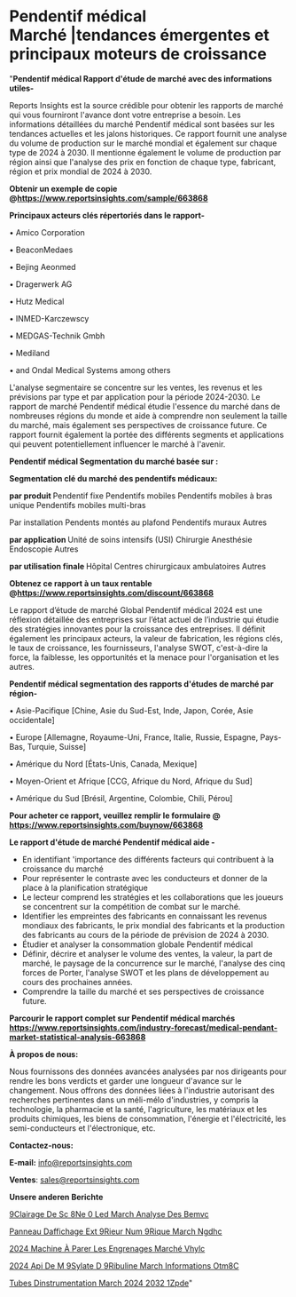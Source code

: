 # Pendentif médical Marché |tendances émergentes et principaux moteurs de croissance

"<strong>Pendentif médical Rapport d'étude de marché avec des informations utiles-</strong>

Reports Insights est la source crédible pour obtenir les rapports de marché qui vous fourniront l'avance dont votre entreprise a besoin. Les informations détaillées du marché Pendentif médical sont basées sur les tendances actuelles et les jalons historiques. Ce rapport fournit une analyse du volume de production sur le marché mondial et également sur chaque type de 2024 à 2030. Il mentionne également le volume de production par région ainsi que l'analyse des prix en fonction de chaque type, fabricant, région et prix mondial de 2024 à 2030.

<strong><b>Obtenir un exemple de copie @</b></strong><a href=https://www.reportsinsights.com/sample/663868><strong><b>https://www.reportsinsights.com/sample/663868</b></strong></a>

<b>Principaux acteurs clés répertoriés dans le rapport-</b>

<b> </b>• Amico Corporation

• BeaconMedaes

• Bejing Aeonmed

• Dragerwerk AG

• Hutz Medical

• INMED-Karczewscy

• MEDGAS-Technik Gmbh

• Mediland

• and Ondal Medical Systems among others

L'analyse segmentaire se concentre sur les ventes, les revenus et les prévisions par type et par application pour la période 2024-2030. Le rapport de marché Pendentif médical étudie l'essence du marché dans de nombreuses régions du monde et aide à comprendre non seulement la taille du marché, mais également ses perspectives de croissance future. Ce rapport fournit également la portée des différents segments et applications qui peuvent potentiellement influencer le marché à l'avenir.

<strong>Pendentif médical Segmentation du marché basée sur :</strong>

<strong> Segmentation clé du marché des pendentifs médicaux: </strong>

<strong> par produit </strong>
Pendentif fixe
Pendentifs mobiles
Pendentifs mobiles à bras unique
Pendentifs mobiles multi-bras

Par installation
Pendents montés au plafond
Pendentifs muraux
Autres

<strong> par application </strong>
Unité de soins intensifs (USI)
Chirurgie
Anesthésie
Endoscopie
Autres

<strong> par utilisation finale </strong>
Hôpital
Centres chirurgicaux ambulatoires
Autres

<strong><b>Obtenez ce rapport à un taux rentable @</b></strong><a href=https://www.reportsinsights.com/discount/663868><strong><b>https://www.reportsinsights.com/discount/663868</b></strong></a>

Le rapport d’étude de marché Global Pendentif médical 2024 est une réflexion détaillée des entreprises sur l’état actuel de l’industrie qui étudie des stratégies innovantes pour la croissance des entreprises. Il définit également les principaux acteurs, la valeur de fabrication, les régions clés, le taux de croissance, les fournisseurs, l'analyse SWOT, c'est-à-dire la force, la faiblesse, les opportunités et la menace pour l'organisation et les autres.

<strong>Pendentif médical segmentation des rapports d'études de marché par région-</strong>

• Asie-Pacifique [Chine, Asie du Sud-Est, Inde, Japon, Corée, Asie occidentale]

• Europe [Allemagne, Royaume-Uni, France, Italie, Russie, Espagne, Pays-Bas, Turquie, Suisse]

• Amérique du Nord [États-Unis, Canada, Mexique]

• Moyen-Orient et Afrique [CCG, Afrique du Nord, Afrique du Sud]

• Amérique du Sud [Brésil, Argentine, Colombie, Chili, Pérou]

<strong>Pour acheter ce rapport, veuillez remplir le formulaire @   <a href=https://www.reportsinsights.com/buynow/663868>https://www.reportsinsights.com/buynow/663868</a></strong>

<strong>Le rapport d'étude de marché Pendentif médical aide -</strong>
<ul>
  <li>En identifiant 'importance des différents facteurs qui contribuent à la croissance du marché</li>
  <li>Pour représenter le contraste avec les conducteurs et donner de la place à la planification stratégique</li>
  <li>Le lecteur comprend les stratégies et les collaborations que les joueurs se concentrent sur la compétition de combat sur le marché.</li>
  <li>Identifier les empreintes des fabricants en connaissant les revenus mondiaux des fabricants, le prix mondial des fabricants et la production des fabricants au cours de la période de prévision de 2024 à 2030.</li>
  <li>Étudier et analyser la consommation globale Pendentif médical</li>
  <li>Définir, décrire et analyser le volume des ventes, la valeur, la part de marché, le paysage de la concurrence sur le marché, l'analyse des cinq forces de Porter, l'analyse SWOT et les plans de développement au cours des prochaines années.</li>
  <li>Comprendre la taille du marché et ses perspectives de croissance future.</li>
</ul>

<strong>Parcourir le rapport complet sur Pendentif médical marchés <a href=https://www.reportsinsights.com/industry-forecast/medical-pendant-market-statistical-analysis-663868>https://www.reportsinsights.com/industry-forecast/medical-pendant-market-statistical-analysis-663868</a></strong>

<strong>À propos de nous:</strong>

Nous fournissons des données avancées analysées par nos dirigeants pour rendre les bons verdicts et garder une longueur d'avance sur le changement. Nous offrons des données liées à l'industrie autorisant des recherches pertinentes dans un méli-mélo d'industries, y compris la technologie, la pharmacie et la santé, l'agriculture, les matériaux et les produits chimiques, les biens de consommation, l'énergie et l'électricité, les semi-conducteurs et l'électronique, etc.

<strong>Contactez-nous:</strong>

<strong>E-mail:</strong> <a href=mailto:info@reportsinsights.com>info@reportsinsights.com</a>

<strong>Ventes</strong>: <a href=mailto:sales@reportsinsights.com>sales@reportsinsights.com</a>

<strong>Unsere anderen Berichte</strong>

<a href=https://www.linkedin.com/pulse/%C3%A9clairage-de-sc%C3%A8ne-%C3%A0-led-march%C3%A9-analyse-des-bemvc/> 9Clairage De Sc 8Ne  0 Led March Analyse Des Bemvc</a>

<a href=https://www.linkedin.com/pulse/panneau-daffichage-ext%C3%A9rieur-num%C3%A9rique-march%C3%A9-ngdhc/>Panneau Daffichage Ext 9Rieur Num 9Rique March Ngdhc</a>

<a href=https://www.linkedin.com/pulse/2024-machine-à-parer-les-engrenages-marché-vhylc/>2024 Machine À Parer Les Engrenages Marché Vhylc</a>

<a href=https://www.linkedin.com/pulse/2024-api-de-m%C3%A9sylate-d%C3%A9ribuline-march%C3%A9-informations-otm8c/>2024 Api De M 9Sylate D 9Ribuline March Informations Otm8C</a>

<a href=https://www.linkedin.com/pulse/tubes-dinstrumentation-march%C3%A9-2024-2032-1zpde/>Tubes Dinstrumentation March 2024 2032 1Zpde</a>"
